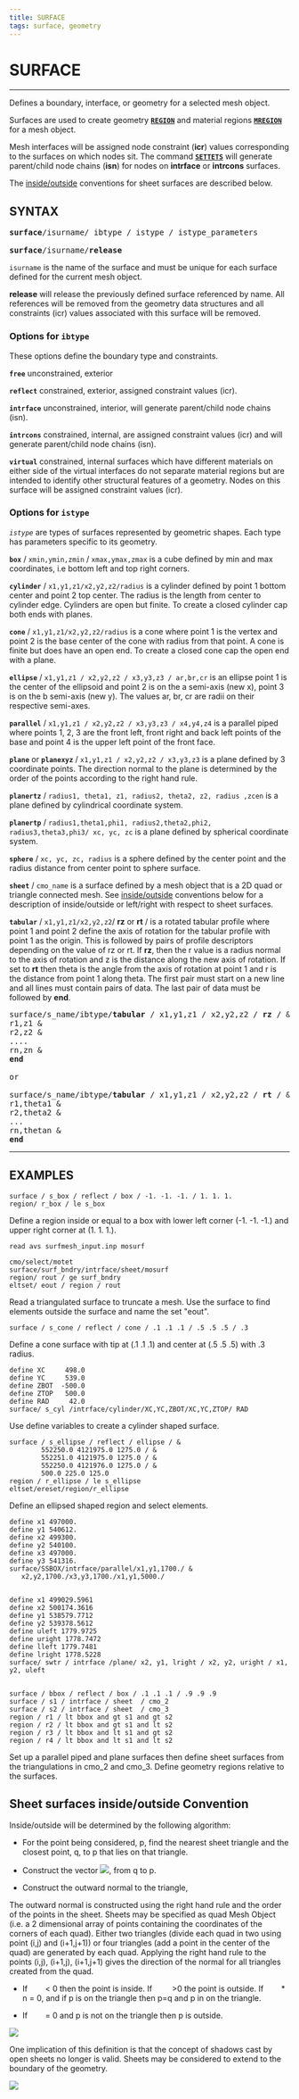 ```yaml
---
title: SURFACE
tags: surface, geometry
---
```


# SURFACE 

-----------------------


Defines a boundary, interface, or geometry for a selected mesh object. 

Surfaces are used to create geometry [**`REGION`**](REGION.md)  and material regions [**`MREGION`**](MREGION.md) for a mesh object.

Mesh interfaces will be assigned node constraint (**icr**) values corresponding to the surfaces on which nodes sit. 
The command [**`SETTETS`**](SETTETS.md) will generate parent/child node chains (**isn**) for nodes on **intrface** or **intrcons** surfaces.


The [inside/outside](#insideoutside) conventions for sheet surfaces are described below.


## SYNTAX 


<pre>
<b>surface</b>/isurname/ ibtype / istype / istype_parameters 

<b>surface</b>/isurname/<b>release</b>
</pre>


`isurname`  is the name of the surface and must be unique for each surface defined for the current mesh object.


**release** will release the previously defined surface referenced by name.  All references will be removed from the geometry data structures and all constraints (icr) values associated with this surface will be removed.



### Options for `ibtype`

These options define the boundary type and constraints. 



**`free`** unconstrained, exterior

**`reflect`** constrained, exterior, assigned constraint values (icr).

**`intrface`** unconstrained, interior, will generate parent/child node chains (isn).

**`intrcons`**  constrained, internal, are assigned constraint values (icr) and will generate parent/child node chains (isn). 

**`virtual`** constrained, internal surfaces which have different materials on either side of the virtual interfaces do not
separate material regions but are intended to identify other structural features of a geometry. Nodes on this surface will be assigned constraint values (icr).


### Options for `istype`


*`istype`* are types of surfaces represented by geometric shapes. Each type has parameters specific to its geometry. 



**`box`** / `xmin,ymin,zmin` / `xmax,ymax,zmax` is a cube defined by min and max coordinates, i.e bottom left and top right corners.


**`cylinder`** / `x1,y1,z1/x2,y2,z2/radius` is a cylinder defined by point 1 bottom center and point 2  top center. The radius is the length from center to cylinder edge. Cylinders are open but finite.  To create a closed cylinder cap both ends with planes.



**`cone`** / `x1,y1,z1/x2,y2,z2/radius` is a cone where point 1 is the vertex and point 2 is the base center of the cone with radius from that point. A cone is finite but does have an open end. To create a closed cone cap the open end with a plane.



**`ellipse`** / `x1,y1,z1 / x2,y2,z2 / x3,y3,z3 / ar,br,cr` is an ellipse point 1 is the center of the ellipsoid and point 2 is on the a semi-axis (new x), point 3 is on the b semi-axis (new y). The values ar, br, cr are radii on their respective semi-axes.



**`parallel`** /  `x1,y1,z1 / x2,y2,z2 / x3,y3,z3 / x4,y4,z4` is a parallel piped where points 1, 2, 3 are the front left, front right and back left points of the base and point 4 is the upper left point of the front face.


**`plane`** or **`planexyz`** / `x1,y1,z1 / x2,y2,z2 / x3,y3,z3` is a plane defined by 3 coordinate points. The direction normal to the plane is determined by the order of the points according to the right hand rule.  


**`planertz`** / `radius1, theta1, z1, radius2, theta2, z2, radius ,zcen` is a plane defined by cylindrical coordinate system.


**`planertp`** / `radius1,theta1,phi1, radius2,theta2,phi2, radius3,theta3,phi3/ xc, yc, zc` is a plane defined by spherical coordinate system.


**`sphere`** / `xc, yc, zc, radius` is a sphere defined by the center point and the radius distance from center point to sphere surface.


**`sheet`** / `cmo_name` is a surface defined by a mesh object  that is a 2D quad or triangle connected mesh. See [inside/outside](#insideoutside) conventions below for a description of inside/outside or left/right with respect to sheet surfaces.


**`tabular`** / `x1,y1,z1/x2,y2,z2`/ **rz** or **rt** / is a rotated tabular profile where point 1 and point 2 define the axis of rotation for the tabular profile with point 1 as the origin. This is followed by pairs of profile descriptors depending on the value of rz or rt. If **rz**, then the r value is a radius normal to the axis of rotation and z is the distance along the new axis of rotation. If set to **rt** then theta is the angle from the axis of rotation at point 1 and r is the distance from point 1 along theta. The first pair must start on a new line and all lines must contain pairs of data. The last pair of data must be followed by **end**.
<pre>
surface/s_name/ibtype/<b>tabular</b> / x1,y1,z1 / x2,y2,z2 / <b>rz</b> / &
r1,z1 & 
r2,z2 & 
.... 
rn,zn & 
<b>end</b>

or 

surface/s_name/ibtype/<b>tabular</b> / x1,y1,z1 / x2,y2,z2 / <b>rt</b> / &
r1,theta1 & 
r2,theta2 & 
... 
rn,thetan & 
<b>end</b>
</pre>

<hr>

## EXAMPLES 

```
surface / s_box / reflect / box / -1. -1. -1. / 1. 1. 1.
region/ r_box / le s_box
```
Define a region inside or equal to a box with lower left corner (-1. -1. -1.) and upper right corner at (1. 1. 1.).

```
read avs surfmesh_input.inp mosurf

cmo/select/motet
surface/surf_bndry/intrface/sheet/mosurf
region/ rout / ge surf_bndry
eltset/ eout / region / rout
```
Read a triangulated surface to truncate a mesh. Use the surface to find elements outside the surface and name the set "eout".

```
surface / s_cone / reflect / cone / .1 .1 .1 / .5 .5 .5 / .3
```
Define a cone surface with tip at (.1 .1 .1) and center at (.5 .5 .5) with .3 radius.

```
define XC     498.0
define YC     539.0
define ZBOT  -500.0
define ZTOP   500.0
define RAD     42.0
surface/ s_cyl /intrface/cylinder/XC,YC,ZBOT/XC,YC,ZTOP/ RAD
```
Use define variables to create a cylinder shaped surface.


```
surface / s_ellipse / reflect / ellipse / &
        552250.0 4121975.0 1275.0 / &
        552251.0 4121975.0 1275.0 / &
        552250.0 4121976.0 1275.0 / &
        500.0 225.0 125.0
region / r_ellipse / le s_ellipse
eltset/ereset/region/r_ellipse
```
Define an ellipsed shaped region and select elements.

```
define x1 497000.
define y1 540612.
define x2 499300.
define y2 540100.
define x3 497000.
define y3 541316.
surface/SSBOX/intrface/parallel/x1,y1,1700./ &
   x2,y2,1700./x3,y3,1700./x1,y1,5000./


define x1 499029.5961
define x2 500174.3616
define y1 538579.7712
define y2 539378.5612
define uleft 1779.9725
define uright 1778.7472
define lleft 1779.7481
define lright 1778.5228
surface/ swtr / intrface /plane/ x2, y1, lright / x2, y2, uright / x1, y2, uleft


surface / bbox / reflect / box / .1 .1 .1 / .9 .9 .9
surface / s1 / intrface / sheet  / cmo_2
surface / s2 / intrface / sheet  / cmo_3
region / r1 / lt bbox and gt s1 and gt s2
region / r2 / lt bbox and gt s1 and lt s2
region / r3 / lt bbox and lt s1 and gt s2
region / r4 / lt bbox and lt s1 and lt s2
```
Set up a parallel piped and plane surfaces then define sheet surfaces from the triangulations in cmo_2 and cmo_3.
Define geometry regions relative to the surfaces. 





## Sheet surfaces inside/outside Convention <a name="insideoutside"></a> 


Inside/outside  will be determined by the following algorithm:

* For the point being considered, p, find the nearest sheet triangle
and the closest point, q, to p that lies on that triangle.

* Construct the vector <img  width="`20" src="https://lanl.github.io/LaGriT/assets/images/Image255.gif">, from q to p.

* Construct the outward normal to the triangle, <img width="10" src="https://lanl.github.io/LaGriT/assets/images/Image256.gif">

The outward normal is constructed using the right hand rule and the order of the
points in the sheet. Sheets may be specified as quad Mesh Object (i.e. a
2 dimensional array of points containing the coordinates of the corners
of each quad). Either two triangles (divide each quad in two using point
(i,j) and (i+1,j+1)) or four triangles (add a point in the center of the
quad) are generated by each quad. Applying the right hand rule to the
points (i,j), (i+1,j), (i+1,j+1) gives the direction of the normal for
all triangles created from the quad.

* If <img  width="10" src="https://lanl.github.io/LaGriT/assets/images/Image255.gif"> <img  width="10" src="https://lanl.github.io/LaGriT/assets/images/Image256.gif">  &lt; 0 then
the point is inside. If  <img  width="10" src="https://lanl.github.io/LaGriT/assets/images/Image255.gif"> <img  width="10" src="https://lanl.github.io/LaGriT/assets/images/Image256.gif">  &gt;0 the
point is outside. If <img  width="10" src="https://lanl.github.io/LaGriT/assets/images/Image255.gif"> <img width="10" src="https://lanl.github.io/LaGriT/assets/images/Image256.gif">  * n = 0, and if
p is on the triangle then p=q and p in on the triangle.

* If <img width="10" src="https://lanl.github.io/LaGriT/assets/images/Image255.gif"> <img  width="10" src="https://lanl.github.io/LaGriT/assets/images/Image256.gif">  = 0 and p is not on the triangle then p is outside.

<img src="https://lanl.github.io/LaGriT/assets/images/Image257.gif"> 

One implication of this definition is that the concept of shadows cast
by open sheets no longer is valid. Sheets may be considered to extend to
the boundary of the geometry.

<img src="https://lanl.github.io/LaGriT/assets/images/Image259.gif"> 

